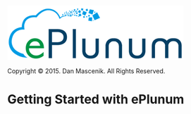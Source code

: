![ePlunum](res/ePlunum-logo.png)

Copyright &copy; 2015. Dan Mascenik. All Rights Reserved.

# Getting Started with ePlunum

